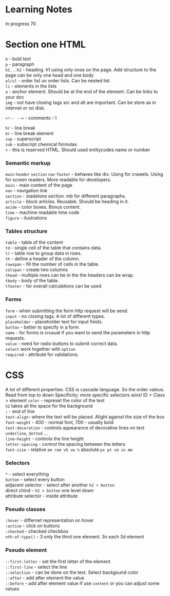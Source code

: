 # Learning Notes
In progress 70
# Section one HTML

`b` - bold text\
`p` - paragraph\
`h1...h2` - heading. h1 using only onse on the page. Add structure to the page
can be only one head and one body\
`ol/ul` - order list un order lists. Can be nested list\
`li` - elements in the lists\
`a` - anchor element. Should be at the end of the element. Can be links to your doc\
`img` - not have closing tags src and alt are important. Can be store as in internet or on disk.

`<!-- -->` - comments :-)

`hr` - line break\
`br` - line break element\
`sup` - superscript\
`sub` - subscript chemical formulas\
`<` - this is reserved HTML. Should used entitycodes name or number

### Semantic markup
`main` `header` `section` `nav` `footer` - behaves like div. Using for crawels.
Using for screen readers. More readable for developers.\
`main` - main content of the page\
`nav` - navigation link\
`section` - stadelone section. mb for different paragraphs.\
`article` - block articles. Reusable. Should be heading in it.\
`aside` - color boxes. Bonus content.\
`time` - machine readable time code\
`figure` - ilustrations

### Tables structure
`table` - table of the content\
`td` - single cell of the table that contains data.\
`tr` - table row to group data in rows.\
`th` - define a header of the column.\
`rowspan` - fill the number of cells in the table.\
`colspan` - create two columns\
`thead` - multiple rows can be in the the headers can be wrap.\
`tbody` - body of the table.\
`tfooter` - for overall calculations can be used

### Forms
`form` - when submitting the form http request will be send.\
`input` - no closing tags. A lot of different types.\
`placeholder` - placeholder text for input fields.\
`button` - better to specify in a form.\
`name` - for forms is crusual if you want to send the parameters in http requests.\
`value` - need for radio buttons to submit correct data.\
`select` work together with `option` \
`required` - attribute for validations.

# CSS
A lot of different properties. CSS is cascade language. So the order valeus. Read from top to down
Specificity: more specific selectors wins! ID > Class > element
`color` - represet the color of the text\
`h2` takes all the space for the background\
`;` - end of line\
`text-align`- where the text will be placed. Alight against the size of the box\
`font-weight` - 400 - normal font, 700 - usually bold\
`text-decoration` - controls appearance of decorative lines on text `underline`,
`dotted` ...\
`line-height` - controls the line height\
`letter-spacing` - control the spacing between the letters\
`font-size` - relative `em rem vh vw %` absolute `px pt cm in mm`

### Selectors
`*` - select everything\
`button` - select every button\
adjacent selector - select after another `h2 + button`\
direct chind - `h2 > button` one level down\
attribute selector - inside attribute

### Pseudo classes
`:hover` - differnet representation on hover\
`:active` - click on buttons\
`:checked` - checked checkbox\
`nth-of-type()` - 3 only the third one element. 3n each 3d element

### Pseudo element
`::first-letter` - set the first letter of the element\
`::first-line` - select the line\
`::selection` - can be done on the text. Select backgound color\
`::after` - add after element the value\
`::before` - add after element value if use `content` or you can adjust some values
